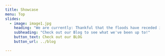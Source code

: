 ```yaml
---
title: Showcase
menu: Top
slides:
  - image: image1.jpg
    heading: "We are currently: Thankful that the floods have receded in Penang, Malaysia"
    subheading: "Check out our Blog to see what we've been up to!"
    button_text: Check out our BLOG
    button_url: ../blog

---
```

